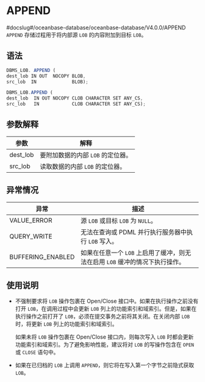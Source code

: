 APPEND 
===========================
#docslug#/oceanbase-database/oceanbase-database/V4.0.0/APPEND
`APPEND` 存储过程用于将内部源 `LOB` 的内容附加到目标 `LOB`。

语法 
-----------

```javascript
DBMS_LOB. APPEND (
dest_lob IN OUT  NOCOPY BLOB,
src_lob  IN             BLOB);

DBMS_LOB.APPEND (
dest_lob  IN OUT NOCOPY CLOB CHARACTER SET ANY_CS,
src_lob   IN            CLOB CHARACTER SET ANY_CS);
```



参数解释 
-------------



|  **参数**  |        **解释**        |
|----------|----------------------|
| dest_lob | 要附加数据的内部 `LOB` 的定位器。 |
| src_lob  | 读取数据的内部 `LOB` 的定位器。  |



异常情况 
-------------



|      **异常**       |                    **描述**                     |
|-------------------|-----------------------------------------------|
| VALUE_ERROR       | 源 `LOB` 或目标 `LOB` 为 `NULL`。                   |
| QUERY_WRITE       | 无法在查询或 PDML 并行执行服务器中执行 `LOB` 写入。              |
| BUFFERING_ENABLED | 如果在任意一个 `LOB` 上启用了缓冲，则无法在启用 `LOB` 缓冲的情况下执行操作。 |



使用说明 
-------------

* 不强制要求将 `LOB` 操作包裹在 Open/Close 接口中。如果在执行操作之前没有打开 `LOB`，在调用过程中会更新 `LOB` 列上的功能索引和域索引。但是，如果在执行操作之前打开了 `LOB`，必须在提交事务之前将其关闭。在关闭内部 `LOB` 时，将更新 `LOB` 列上的功能索引和域索引。

  如果未将 `LOB` 操作包裹在 Open/Close 接口内，则每次写入 `LOB` 时都会更新功能索引和域索引。为了避免影响性能，建议将对 `LOB` 的写操作包含在 `OPEN` 或 `CLOSE` 语句中。
  




<!-- -->

* 如果在已归档的 `LOB` 上调用 `APPEND`，则它将在写入第一个字节之前隐式获取 `LOB`。

  



